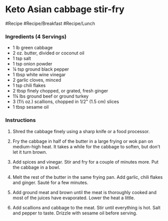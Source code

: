 
# Keto Asian cabbage stir-fry

#Recipe 
#Recipe/Breakfast #Recipe/Lunch 

### Ingredients (4 Servings)

-   1 lb green cabbage
-   2 oz. butter, divided or coconut oil
-   1 tsp salt
-   1 tsp onion powder
-   ¼ tsp ground black pepper
-   1 tbsp white wine vinegar
-   2 garlic cloves, minced
-   1 tsp chili flakes
-   2 tbsp finely chopped, or grated, fresh ginger
-   1¼ lbs ground beef or ground turkey
-   3 (1½ oz.) scallions, chopped in 1/2" (1.5 cm) slices
-   1 tbsp sesame oil

### Instructions

1.  Shred the cabbage finely using a sharp knife or a food processor.
    
2.  Fry the cabbage in half of the butter in a large frying or wok pan on medium-high heat. It takes a while for the cabbage to soften, but don't let it turn brown.
    
3.  Add spices and vinegar. Stir and fry for a couple of minutes more. Put the cabbage in a bowl.
    
4.  Melt the rest of the butter in the same frying pan. Add garlic, chili flakes and ginger. Sauté for a few minutes.
    
5.  Add ground meat and brown until the meat is thoroughly cooked and most of the juices have evaporated. Lower the heat a little.
    
6.  Add scallions and cabbage to the meat. Stir until everything is hot. Salt and pepper to taste. Drizzle with sesame oil before serving.
